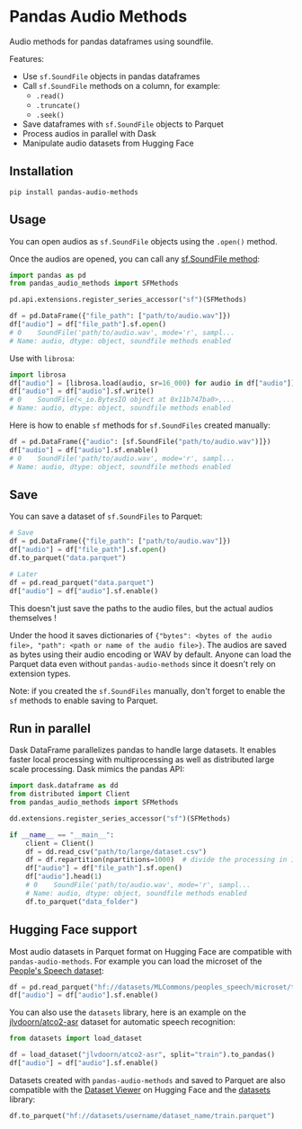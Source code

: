 # Pandas Audio Methods

Audio methods for pandas dataframes using soundfile.

Features:

* Use `sf.SoundFile` objects in pandas dataframes
* Call `sf.SoundFile` methods on a column, for example:
  * `.read()`
  * `.truncate()`
  * `.seek()`
* Save dataframes with `sf.SoundFile` objects to Parquet
* Process audios in parallel with Dask
* Manipulate audio datasets from Hugging Face

## Installation

```pip
pip install pandas-audio-methods
```

## Usage

You can open audios as `sf.SoundFile` objects using the `.open()` method.

Once the audios are opened, you can call any [sf.SoundFile method](https://python-soundfile.readthedocs.io/en/0.11.0/#soundfile.SoundFile):

```python
import pandas as pd
from pandas_audio_methods import SFMethods

pd.api.extensions.register_series_accessor("sf")(SFMethods)

df = pd.DataFrame({"file_path": ["path/to/audio.wav"]})
df["audio"] = df["file_path"].sf.open()
# 0    SoundFile('path/to/audio.wav', mode='r', sampl...
# Name: audio, dtype: object, soundfile methods enabled
```

Use with `librosa`:

```python
import librosa
df["audio"] = [librosa.load(audio, sr=16_000) for audio in df["audio"]]
df["audio"] = df["audio"].sf.write()
# 0    SoundFile(<_io.BytesIO object at 0x11b747ba0>,...
# Name: audio, dtype: object, soundfile methods enabled
```

Here is how to enable `sf` methods for `sf.SoundFiles` created manually:

```python
df = pd.DataFrame({"audio": [sf.SoundFile("path/to/audio.wav")]})
df["audio"] = df["audio"].sf.enable()
# 0    SoundFile('path/to/audio.wav', mode='r', sampl...
# Name: audio, dtype: object, soundfile methods enabled
```

## Save

You can save a dataset of `sf.SoundFiles` to Parquet:

```python
# Save
df = pd.DataFrame({"file_path": ["path/to/audio.wav"]})
df["audio"] = df["file_path"].sf.open()
df.to_parquet("data.parquet")

# Later
df = pd.read_parquet("data.parquet")
df["audio"] = df["audio"].sf.enable()
```

This doesn't just save the paths to the audio files, but the actual audios themselves !

Under the hood it saves dictionaries of `{"bytes": <bytes of the audio file>, "path": <path or name of the audio file>}`.
The audios are saved as bytes using their audio encoding or WAV by default. Anyone can load the Parquet data even without `pandas-audio-methods` since it doesn't rely on extension types.

Note: if you created the `sf.SoundFiles` manually, don't forget to enable the `sf` methods to enable saving to Parquet.

## Run in parallel

Dask DataFrame parallelizes pandas to handle large datasets. It enables faster local processing with multiprocessing as well as distributed large scale processing. Dask mimics the pandas API:

```python
import dask.dataframe as dd
from distributed import Client
from pandas_audio_methods import SFMethods

dd.extensions.register_series_accessor("sf")(SFMethods)

if __name__ == "__main__":
    client = Client()
    df = dd.read_csv("path/to/large/dataset.csv")
    df = df.repartition(npartitions=1000)  # divide the processing in 1000 jobs
    df["audio"] = df["file_path"].sf.open()
    df["audio"].head(1)
    # 0    SoundFile('path/to/audio.wav', mode='r', sampl...
    # Name: audio, dtype: object, soundfile methods enabled
    df.to_parquet("data_folder")
```

## Hugging Face support

Most audio datasets in Parquet format on Hugging Face are compatible with `pandas-audio-methods`. For example you can load the microset of the [People's Speech dataset](https://huggingface.co/datasets/MLCommons/peoples_speech):

```python
df = pd.read_parquet("hf://datasets/MLCommons/peoples_speech/microset/train-00000-of-00001.parquet")
df["audio"] = df["audio"].sf.enable()
```

You can also use the `datasets` library, here is an example on the [jlvdoorn/atco2-asr](https://huggingface.co/datasets/jlvdoorn/atco2-asr) dataset for automatic speech recognition:

```python
from datasets import load_dataset

df = load_dataset("jlvdoorn/atco2-asr", split="train").to_pandas()
df["audio"] = df["audio"].sf.enable()
```

Datasets created with `pandas-audio-methods` and saved to Parquet are also compatible with the [Dataset Viewer](https://huggingface.co/docs/hub/en/datasets-viewer) on Hugging Face and the [datasets](https://github.com/huggingface/datasets) library:

```python
df.to_parquet("hf://datasets/username/dataset_name/train.parquet")
```
